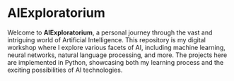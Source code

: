 # AIExploratorium

Welcome to **AIExploratorium**, a personal journey through the vast and intriguing world of Artificial Intelligence. This repository is my digital workshop where I explore various facets of AI, including machine learning, neural networks, natural language processing, and more. The projects here are implemented in Python, showcasing both my learning process and the exciting possibilities of AI technologies.

